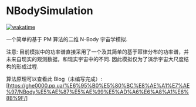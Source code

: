 # NBodySimulation

[![wakatime](https://wakatime.com/badge/user/70908aa3-b2c6-4f44-a07f-7bd45f260e48/project/8d71157a-a2b7-40e5-b06b-88a9af1f501a.svg)](https://wakatime.com/badge/user/70908aa3-b2c6-4f44-a07f-7bd45f260e48/project/8d71157a-a2b7-40e5-b06b-88a9af1f501a)

一个简单的基于 PM 算法的二维 N-Body 宇宙学模拟.

注意: 目前模拟中的功率谱直接采用了一个及其简单的基于幂律分布的功率谱，并未来自现实的观测数据，和现实宇宙中的不同. 因此模拟仅为了演示宇宙大尺度结构的形成过程.

算法原理可以查看此 Blog（未编写完成）: [https://ghe0000.pp.ua/%E6%95%B0%E5%80%BC%E8%AE%A1%E7%AE%97/NBody%E5%AE%87%E5%AE%99%E5%AD%A6%E6%A8%A1%E6%8B%9F/]
